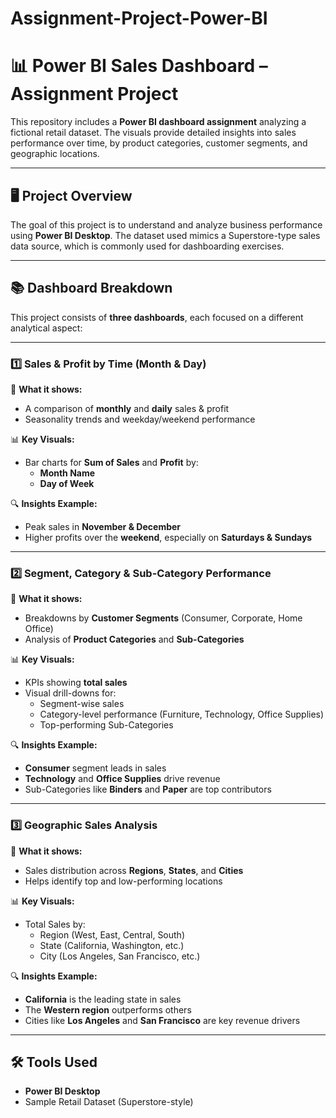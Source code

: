 # Assignment-Project-Power-BI
# 📊 Power BI Sales Dashboard – Assignment Project

This repository includes a **Power BI dashboard assignment** analyzing a fictional retail dataset. The visuals 
provide detailed insights into sales performance over time, by product categories, customer segments, and geographic locations.

---

## 🖥️ Project Overview

The goal of this project is to understand and analyze business performance using **Power BI Desktop**. 
The dataset used mimics a Superstore-type sales data source, which is commonly used for dashboarding exercises.

---

## 📚 Dashboard Breakdown

This project consists of **three dashboards**, each focused on a different analytical aspect:

---

### 1️⃣ **Sales & Profit by Time (Month & Day)**

📌 **What it shows:**
- A comparison of **monthly** and **daily** sales & profit
- Seasonality trends and weekday/weekend performance

📊 **Key Visuals:**
- Bar charts for **Sum of Sales** and **Profit** by:
  - **Month Name**
  - **Day of Week**

🔍 **Insights Example:**
- Peak sales in **November & December**
- Higher profits over the **weekend**, especially on **Saturdays & Sundays**

---

### 2️⃣ **Segment, Category & Sub-Category Performance**

📌 **What it shows:**
- Breakdowns by **Customer Segments** (Consumer, Corporate, Home Office)
- Analysis of **Product Categories** and **Sub-Categories**

📊 **Key Visuals:**
- KPIs showing **total sales**
- Visual drill-downs for:
  - Segment-wise sales
  - Category-level performance (Furniture, Technology, Office Supplies)
  - Top-performing Sub-Categories

🔍 **Insights Example:**
- **Consumer** segment leads in sales
- **Technology** and **Office Supplies** drive revenue
- Sub-Categories like **Binders** and **Paper** are top contributors

---

### 3️⃣ **Geographic Sales Analysis**

📌 **What it shows:**
- Sales distribution across **Regions**, **States**, and **Cities**
- Helps identify top and low-performing locations

📊 **Key Visuals:**
- Total Sales by:
  - Region (West, East, Central, South)
  - State (California, Washington, etc.)
  - City (Los Angeles, San Francisco, etc.)

🔍 **Insights Example:**
- **California** is the leading state in sales
- The **Western region** outperforms others
- Cities like **Los Angeles** and **San Francisco** are key revenue drivers

---

## 🛠️ Tools Used

- **Power BI Desktop**
- Sample Retail Dataset (Superstore-style)

  
